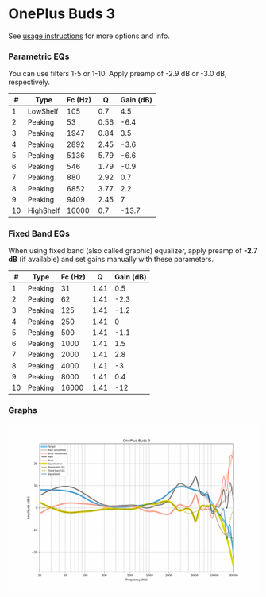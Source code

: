 # OnePlus Buds 3
See [usage instructions](https://github.com/jaakkopasanen/AutoEq#usage) for more options and info.

### Parametric EQs
You can use filters 1-5 or 1-10. Apply preamp of -2.9 dB or -3.0 dB, respectively.

|   # | Type      |   Fc (Hz) |    Q |   Gain (dB) |
|-----|-----------|-----------|------|-------------|
|   1 | LowShelf  |       105 | 0.7  |         4.5 |
|   2 | Peaking   |        53 | 0.56 |        -6.4 |
|   3 | Peaking   |      1947 | 0.84 |         3.5 |
|   4 | Peaking   |      2892 | 2.45 |        -3.6 |
|   5 | Peaking   |      5136 | 5.79 |        -6.6 |
|   6 | Peaking   |       546 | 1.79 |        -0.9 |
|   7 | Peaking   |       880 | 2.92 |         0.7 |
|   8 | Peaking   |      6852 | 3.77 |         2.2 |
|   9 | Peaking   |      9409 | 2.45 |         7   |
|  10 | HighShelf |     10000 | 0.7  |       -13.7 |

### Fixed Band EQs
When using fixed band (also called graphic) equalizer, apply preamp of **-2.7 dB** (if available) and set gains manually with these parameters.

|   # | Type    |   Fc (Hz) |    Q |   Gain (dB) |
|-----|---------|-----------|------|-------------|
|   1 | Peaking |        31 | 1.41 |         0.5 |
|   2 | Peaking |        62 | 1.41 |        -2.3 |
|   3 | Peaking |       125 | 1.41 |        -1.2 |
|   4 | Peaking |       250 | 1.41 |         0   |
|   5 | Peaking |       500 | 1.41 |        -1.1 |
|   6 | Peaking |      1000 | 1.41 |         1.5 |
|   7 | Peaking |      2000 | 1.41 |         2.8 |
|   8 | Peaking |      4000 | 1.41 |        -3   |
|   9 | Peaking |      8000 | 1.41 |         0.4 |
|  10 | Peaking |     16000 | 1.41 |       -12   |

### Graphs
![](./OnePlus%20Buds%203.png)
